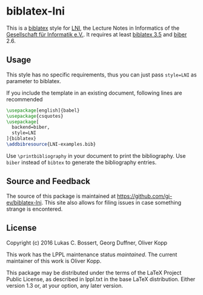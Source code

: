 # biblatex-lni

This is a [biblatex] style for [LNI], the Lecture Notes in Informatics of the [Gesellschaft für Informatik e.V.].
It requires at least [biblatex 3.5] and [biber] 2.6.

## Usage

This style has no specific requirements, thus you can just pass `style=LNI` as parameter to biblatex.

If you include the template in an existing document, following lines are recommended

```latex
\usepackage[english]{babel}
\usepackage{csquotes}
\usepackage[
  backend=biber,
  style=LNI
]{biblatex}
\addbibresource{LNI-examples.bib}
```

Use `\printbibliography` in your document to print the bibliography.
Use `biber` instead of `bibtex` to generate the bibliography entries.

## Source and Feedback

The source of this package is maintained at <https://github.com/gi-ev/biblatex-lni>.
This site also allows for filing issues in case something strange is encontered.

## License

Copyright (c) 2016 Lukas C. Bossert, Georg Duffner, Oliver Kopp

This work has the LPPL maintenance status _maintained_.
The current maintainer of this work is Oliver Kopp.


This package may be distributed under the terms of the LaTeX Project
Public License, as described in lppl.txt in the base LaTeX distribution.
Either version 1.3 or, at your option, any later version.

  [biber]: https://github.com/plk/biber#overview
  [biblatex]: https://github.com/plk/biblatex#overview
  [biblatex 3.5]: https://github.com/plk/biblatex/blob/dev/doc/latex/biblatex/CHANGES.org#release-notes-for-version-35
  [Gesellschaft für Informatik e.V.]: https://www.gi.de
  [LNI]: https://www.gi.de/service/publikationen/lni/autorenrichtlinien.html
